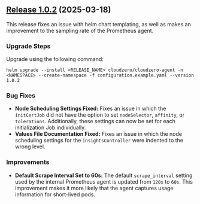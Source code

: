 ## [Release 1.0.2](https://github.com/Cloudzero/cloudzero-charts/compare/1.0.1...1.0.2) (2025-03-18)

This release fixes an issue with helm chart templating, as well as makes an improvement to the sampling rate of the Prometheus agent.

### Upgrade Steps
Upgrade using the following command:
```console
helm upgrade --install <RELEASE_NAME> cloudzero/cloudzero-agent -n <NAMESPACE> --create-namespace -f configuration.example.yaml --version 1.0.2
```

### Bug Fixes
* **Node Scheduling Settings Fixed:** Fixes an issue in which the `initCertJob` did not have the option to set `nodeSelector`, `affinity`, or `tolerations`. Additionally, these settings can now be set for each initialization Job individually.
* **Values File Documentation Fixed:** Fixes an issue in which the node scheduling settings for the `insightsController` were indented to the wrong level.

### Improvements
* **Default Scrape Interval Set to 60s:** The default `scrape_interval` setting used by the internal Prometheus agent is updated from `120s` to `60s`. This improvement makes it more likely that the agent captures usage information for short-lived pods.